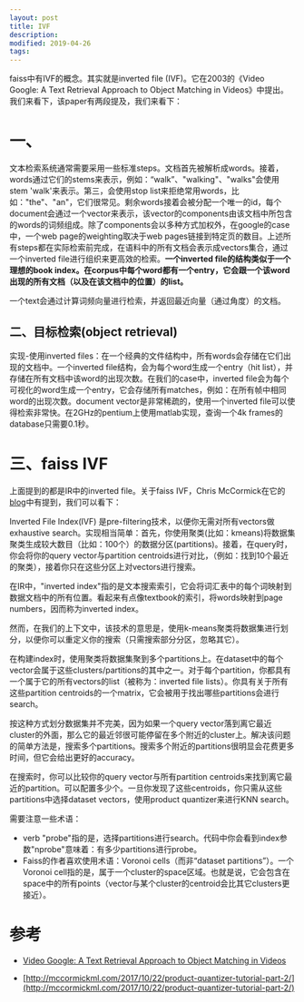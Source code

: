 ```yaml
---
layout: post
title: IVF
description: 
modified: 2019-04-26
tags: 
---
```


faiss中有IVF的概念。其实就是inverted file (IVF)。它在2003的《Video Google: A Text Retrieval Approach to Object Matching in Videos》中提出。我们来看下，该paper有两段提及，我们来看下：

# 一、

文本检索系统通常需要采用一些标准steps。文档首先被解析成words。接着，words通过它们的stems来表示，例如：“walk”、"walking"、"walks"会使用stem 'walk'来表示。第三，会使用stop list来拒绝常用words，比如："the"、"an"，它们很常见。剩余words接着会被分配一个唯一的id，每个document会通过一个vector来表示，该vector的components由该文档中所包含的words的词频组成。除了components会以多种方式加权外，在google的case中，一个web page的weighting取决于web pages链接到特定页的数目。上述所有steps都在实际检索前完成，在语料中的所有文档会表示成vectors集合，通过一个inverted file进行组织来更高效的检索。**一个inverted file的结构类似于一个理想的book index。在corpus中每个word都有一个entry，它会跟一个该word出现的所有文档（以及在该文档中的位置）的list。**

一个text会通过计算词频向量进行检索，并返回最近向量（通过角度）的文档。

## 二、目标检索(object retrieval)

实现-使用inverted files：在一个经典的文件结构中，所有words会存储在它们出现的文档中。一个inverted file结构，会为每个word生成一个entry（hit list），并存储在所有文档中该word的出现次数。在我们的case中，inverted file会为每个可视化的word生成一个entry，它会存储所有matches，例如：在所有帧中相同word的出现次数。document vector是非常稀疏的，使用一个inverted file可以使得检索非常快。在2GHz的pentium上使用matlab实现，查询一个4k frames的database只需要0.1秒。


# 三、faiss IVF

上面提到的都是IR中的inverted file。关于faiss IVF，Chris McCormick在它的[blog](http://mccormickml.com/2017/10/22/product-quantizer-tutorial-part-2/)中有提到，我们可以看下：

Inverted File Index(IVF) 是pre-filtering技术，以便你无需对所有vectors做exhaustive search。实现相当简单：首先，你使用聚类(比如：kmeans)将数据集聚类生成较大数目（比如：100个）的数据分区(partitions)。接着，在query时，你会将你的query vector与partition centroids进行对比，（例如：找到10个最近的聚类），接着你只在这些分区上对vectors进行搜索。

在IR中，"inverted index"指的是文本搜索索引，它会将词汇表中的每个词映射到数据文档中的所有位置。看起来有点像textbook的索引，将words映射到page numbers，因而称为inverted index。

然而，在我们的上下文中，该技术的意思是，使用k-means聚类将数据集进行划分，以便你可以重定义你的搜索（只需搜索部分分区，忽略其它）。

在构建index时，使用聚类将数据集聚到多个partitions上。在dataset中的每个vector会属于这些clusters/partitions的其中之一。对于每个partition，你都具有一个属于它的所有vectors的list（被称为：inverted file lists）。你具有关于所有这些partition centroids的一个matrix，它会被用于找出哪些partitions会进行search。

按这种方式划分数据集并不完美，因为如果一个query vector落到离它最近cluster的外面，那么它的最近邻很可能停留在多个附近的cluster上。解决该问题的简单方法是，搜索多个partitions。搜索多个附近的partitions很明显会花费更多时间，但它会给出更好的accuracy。

在搜索时，你可以比较你的query vector与所有partition centroids来找到离它最近的partition。可以配置多少个。一旦你发现了这些centroids，你只需从这些partitions中选择dataset vectors，使用product quantizer来进行KNN search。

需要注意一些术语：

- verb "probe"指的是，选择partitions进行search。代码中你会看到index参数"nprobe"意味着：有多少partitions进行probe。
- Faiss的作者喜欢使用术语：Voronoi cells（而非“dataset partitions”）。一个Voronoi cell指的是，属于一个cluster的space区域。也就是说，它会包含在space中的所有points（vector与某个cluster的centroid会比其它clusters更接近）。

# 参考

- [Video Google: A Text Retrieval Approach to Object Matching in Videos](http://www.robots.ox.ac.uk/~vgg/publications/papers/sivic03.pdf)

- [http://mccormickml.com/2017/10/22/product-quantizer-tutorial-part-2/](http://mccormickml.com/2017/10/22/product-quantizer-tutorial-part-2/)
